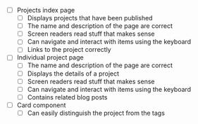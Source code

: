 - [ ] Projects index page
  - [ ] Displays projects that have been published
  - [ ] The name and description of the page are correct
  - [ ] Screen readers read stuff that makes sense
  - [ ] Can navigate and interact with items using the keyboard
  - [ ] Links to the project correctly
- [ ] Individual project page
  - [ ] The name and description of the page are correct
  - [ ] Displays the details of a project
  - [ ] Screen readers read stuff that makes sense
  - [ ] Can navigate and interact with items using the keyboard
  - [ ] Contains related blog posts
- [ ] Card component
  - [ ] Can easily distinguish the project from the tags
